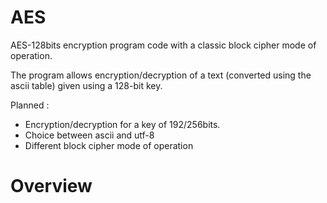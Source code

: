 # AES
AES-128bits encryption program code with a classic block cipher mode of operation. 


The program allows encryption/decryption of a text (converted using the ascii table) given using a 128-bit key. 

Planned :
- Encryption/decryption for a key of 192/256bits.
- Choice between ascii and utf-8
- Different block cipher mode of operation

# Overview 
